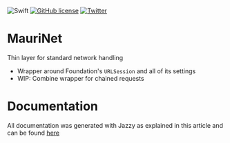 ![Swift](https://github.com/mchirino89/MauriUtils/workflows/Swift/badge.svg?branch=main)
[![GitHub license](https://img.shields.io/github/license/mchirino89/MauriNet?style=flat-square)](https://github.com/mchirino89/MauriNet/blob/main/LICENSE)
[![Twitter](https://img.shields.io/twitter/url?url=https%3A%2F%2Ftwitter.com%2FChirino89M)](https://twitter.com/intent/tweet?text=Wow:&url=https%3A%2F%2Fgithub.com%2Fmchirino89%2FMauriNet)

# MauriNet

Thin layer for standard network handling

- Wrapper around Foundation's `URLSession` and all of its settings
- WIP: Combine wrapper for chained requests 

# Documentation

All documentation was generated with Jazzy as explained in this article and can be found [here](https://geekingwithmauri.github.io/MauriNet/)
